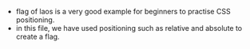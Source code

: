 - flag of laos is a very good example for beginners to practise CSS positioning.
- in this file, we have used positioning such as relative and absolute to create a flag.
